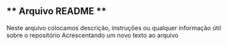 ## ** Arquivo README **
Neste arquivo colocamos descrição, instruções ou qualquer informação útil sobre o repositório
Acrescentando um novo texto ao arquivo
